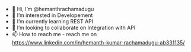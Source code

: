 - 👋 Hi, I’m @hemanthrachamadugu
- 👀 I’m interested in Developement
- 🌱 I’m currently learning REST API
- 💞️ I’m looking to collaborate on Integration with API
- 📫 How to reach me - reach me on https://www.linkedin.com/in/hemanth-kumar-rachamadugu-ab331135/ 

<!---
hemanthrachamadugu/hemanthrachamadugu is a ✨ special ✨ repository because its `README.md` (this file) appears on your GitHub profile.
You can click the Preview link to take a look at your changes.
--->
